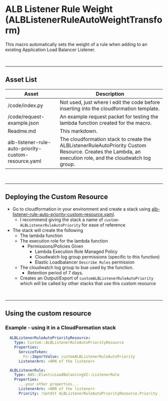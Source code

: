 # ALB Listener Rule Weight (ALBListenerRuleAutoWeightTransform)

This macro automatically sets the weight of a rule when adding to an existing Application Load Balancer Listener.

&nbsp;
&nbsp;

***

## **Asset List**

Asset | Description
----- | -----------
/code/index.py | Not used, just where I edit the code before inserting into the cloudformation template.
/code/request-example.json | An example request packet for testing the lambda function created for the macro.
Readme.md | This markdown.
alb-listener-rule-auto-priority-custom-resource.yaml | The cloudformation stack to create the ALBListenerRuleAutoPriority Custom Resource.  Creates the Lambda, an execution role, and the cloudwatch log group.

&nbsp;
&nbsp;

***

## Deploying the Custom Resource

* Go to cloudformation in your environment and create a stack using [alb-listener-rule-auto-priority-custom-resource.yaml](alb-listener-rule-auto-priority-custom-resource.yaml).
  * I recommend giving the stack a name of `custom-ALBListenerRuleAutoPriority` for ease of reference
* The stack will create the following
  * The lambda function
  * The execution role for the lambda function
    * Permissions/Policies Given
      * Lambda Execution Role Managed Policy
      * Cloudwatch log group permissions (specific to this function)
      * Elastic Loadbalancer `Describe Rules` permission  
  * The cloudwatch log group to bue used by the function.
    * Retention period of 7 days.
  * Creates an Output/Export of `customALBListenerRuleAutoPriority` which will be called by other stacks that use this custom resource

&nbsp;
&nbsp;

***

## Using the custom resource

### Example - using it in a CloudFormation stack

```yaml
  ALBListenerRuleAutoPriorityResource:
    Type: Custom::ALBListenerRuleAutoPriorityResource
    Properties:
      ServiceToken:
        Fn::ImportValue: customALBListenerRuleAutoPriority
      ListenerArn: <ARN of the listener>

  ALBListenerRule:
    Type: AWS::ElasticLoadBalancingV2::ListenerRule
    Properties: 
      ...your other properties...
      ListenerArn: <ARN of the listener>
      Priority: !GetAtt ALBListenerRuleAutoPriorityResource.Priority
```
